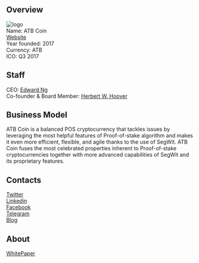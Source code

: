 ## Overview
![logo](../projects/logo/atb_coin.png)  
Name: ATB Coin  
[Website](https://atbcoin.com/)  
Year founded: 2017  
Currency: ATB  
ICO: Q3 2017
## Staff
CEO: [Edward Ng](../people/edward_ng.md)  
Co-founder & Board Member: [Herbert W. Hoover](../people/herbert_w._hoover.md)  
## Business Model	
ATB Coin is a balanced POS cryptocurrency that tackles issues by leveraging the most helpful features of Proof-of-stake algorithm and makes it even more efficient, flexible, and agile thanks to the use of SegWit. ATB Coin fuses the most celebrated properties inherent to Proof-of-stake cryptocurrencies together with more advanced capabilities of SegWit and its proprietary features.
## Contacts  
[Twitter](https://twitter.com/atbcoincom)  
[Linkedin](https://www.linkedin.com/company-beta/13328446/)  
[Facebook](https://www.facebook.com/atbcoincom)  
[Telegram](https://t.me/atbcoinchat)    
[Blog](https://atbcoin.com/news-en/)  
## About  
[WhitePaper](https://atbcoin.com/docs/ATBCoin_WhitePapper_EN.pdf)  
